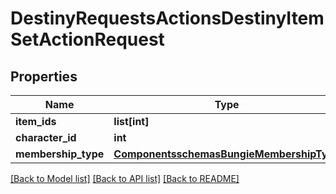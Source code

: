 # DestinyRequestsActionsDestinyItemSetActionRequest

## Properties
Name | Type | Description | Notes
------------ | ------------- | ------------- | -------------
**item_ids** | **list[int]** |  | [optional] 
**character_id** | **int** |  | [optional] 
**membership_type** | [**ComponentsschemasBungieMembershipType**](ComponentsschemasBungieMembershipType.md) |  | [optional] 

[[Back to Model list]](../README.md#documentation-for-models) [[Back to API list]](../README.md#documentation-for-api-endpoints) [[Back to README]](../README.md)


